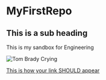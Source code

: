 # MyFirstRepo
## This is a sub heading
This is my sandbox for Engineering

![Tom Brady Crying](https://64.media.tumblr.com/tumblr_lyy9axDB7e1qc3vyd.jpg)


[This is how your link SHOULD appear](https://www.markdownguide.org/cheat-sheet/
)

